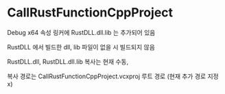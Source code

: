 # CallRustFunctionCppProject

Debug x64 속성 링커에 RustDLL.dll.lib 는 추가되어 있음 

RustDLL 에서 빌드한 dll, lib 파일이 없을 시 빌드되지 않음

RustDLL.dll, RustDLL.dll.lib 복사는 현재 수동, 

복사 경로는 CallRustFunctionCppProject.vcxproj 루트 경로 (현재 추가 경로 지정 x)
